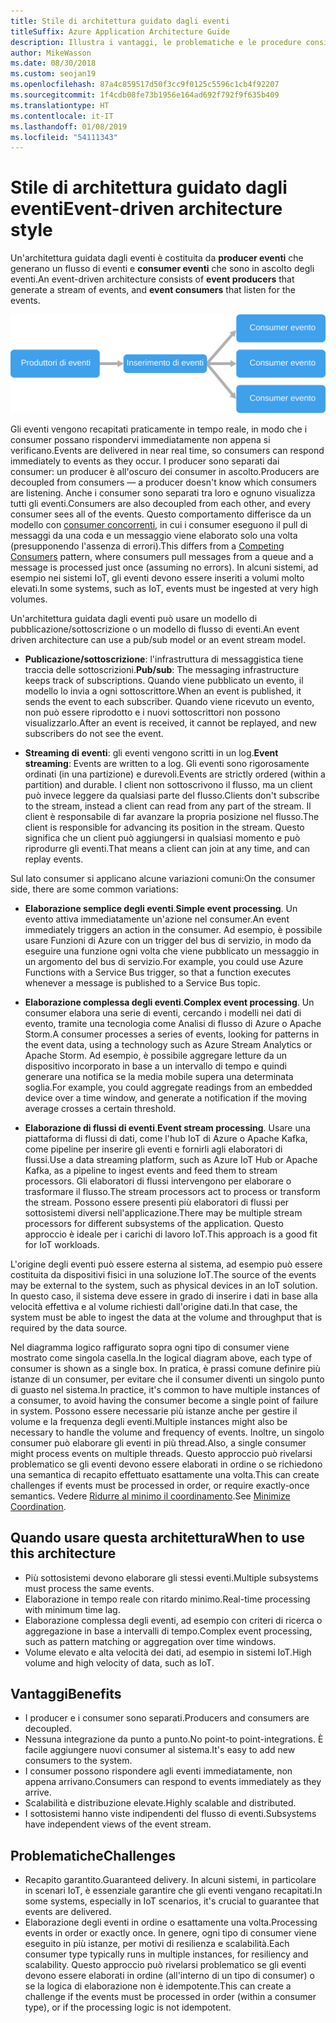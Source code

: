 ```yaml
---
title: Stile di architettura guidato dagli eventi
titleSuffix: Azure Application Architecture Guide
description: Illustra i vantaggi, le problematiche e le procedure consigliate per le architetture IoT e guidate dagli eventi in Azure.
author: MikeWasson
ms.date: 08/30/2018
ms.custom: seojan19
ms.openlocfilehash: 87a4c859517d50f3cc9f0125c5596c1cb4f92207
ms.sourcegitcommit: 1f4cdb08fe73b1956e164ad692f792f9f635b409
ms.translationtype: HT
ms.contentlocale: it-IT
ms.lasthandoff: 01/08/2019
ms.locfileid: "54111343"
---
```

# <a name="event-driven-architecture-style"></a><span data-ttu-id="0771e-103">Stile di architettura guidato dagli eventi</span><span class="sxs-lookup"><span data-stu-id="0771e-103">Event-driven architecture style</span></span>

<span data-ttu-id="0771e-104">Un'architettura guidata dagli eventi è costituita da **producer eventi** che generano un flusso di eventi e **consumer eventi** che sono in ascolto degli eventi.</span><span class="sxs-lookup"><span data-stu-id="0771e-104">An event-driven architecture consists of **event producers** that generate a stream of events, and **event consumers** that listen for the events.</span></span>

![Diagramma dello stile di un'architettura guidata dagli eventi](./images/event-driven.svg)

<span data-ttu-id="0771e-106">Gli eventi vengono recapitati praticamente in tempo reale, in modo che i consumer possano rispondervi immediatamente non appena si verificano.</span><span class="sxs-lookup"><span data-stu-id="0771e-106">Events are delivered in near real time, so consumers can respond immediately to events as they occur.</span></span> <span data-ttu-id="0771e-107">I producer sono separati dai consumer: un producer è all'oscuro dei consumer in ascolto.</span><span class="sxs-lookup"><span data-stu-id="0771e-107">Producers are decoupled from consumers &mdash; a producer doesn't know which consumers are listening.</span></span> <span data-ttu-id="0771e-108">Anche i consumer sono separati tra loro e ognuno visualizza tutti gli eventi.</span><span class="sxs-lookup"><span data-stu-id="0771e-108">Consumers are also decoupled from each other, and every consumer sees all of the events.</span></span> <span data-ttu-id="0771e-109">Questo comportamento differisce da un modello con [consumer concorrenti][competing-consumers], in cui i consumer eseguono il pull di messaggi da una coda e un messaggio viene elaborato solo una volta (presupponendo l'assenza di errori).</span><span class="sxs-lookup"><span data-stu-id="0771e-109">This differs from a [Competing Consumers][competing-consumers] pattern, where consumers pull messages from a queue and a message is processed just once (assuming no errors).</span></span> <span data-ttu-id="0771e-110">In alcuni sistemi, ad esempio nei sistemi IoT, gli eventi devono essere inseriti a volumi molto elevati.</span><span class="sxs-lookup"><span data-stu-id="0771e-110">In some systems, such as IoT, events must be ingested at very high volumes.</span></span>

<span data-ttu-id="0771e-111">Un'architettura guidata dagli eventi può usare un modello di pubblicazione/sottoscrizione o un modello di flusso di eventi.</span><span class="sxs-lookup"><span data-stu-id="0771e-111">An event driven architecture can use a pub/sub model or an event stream model.</span></span>

- <span data-ttu-id="0771e-112">**Publicazione/sottoscrizione**: l'infrastruttura di messaggistica tiene traccia delle sottoscrizioni.</span><span class="sxs-lookup"><span data-stu-id="0771e-112">**Pub/sub**: The messaging infrastructure keeps track of subscriptions.</span></span> <span data-ttu-id="0771e-113">Quando viene pubblicato un evento, il modello lo invia a ogni sottoscrittore.</span><span class="sxs-lookup"><span data-stu-id="0771e-113">When an event is published, it sends the event to each subscriber.</span></span> <span data-ttu-id="0771e-114">Quando viene ricevuto un evento, non può essere riprodotto e i nuovi sottoscrittori non possono visualizzarlo.</span><span class="sxs-lookup"><span data-stu-id="0771e-114">After an event is received, it cannot be replayed, and new subscribers do not see the event.</span></span>

- <span data-ttu-id="0771e-115">**Streaming di eventi**: gli eventi vengono scritti in un log.</span><span class="sxs-lookup"><span data-stu-id="0771e-115">**Event streaming**: Events are written to a log.</span></span> <span data-ttu-id="0771e-116">Gli eventi sono rigorosamente ordinati (in una partizione) e durevoli.</span><span class="sxs-lookup"><span data-stu-id="0771e-116">Events are strictly ordered (within a partition) and durable.</span></span> <span data-ttu-id="0771e-117">I client non sottoscrivono il flusso, ma un client può invece leggere da qualsiasi parte del flusso.</span><span class="sxs-lookup"><span data-stu-id="0771e-117">Clients don't subscribe to the stream, instead a client can read from any part of the stream.</span></span> <span data-ttu-id="0771e-118">Il client è responsabile di far avanzare la propria posizione nel flusso.</span><span class="sxs-lookup"><span data-stu-id="0771e-118">The client is responsible for advancing its position in the stream.</span></span> <span data-ttu-id="0771e-119">Questo significa che un client può aggiungersi in qualsiasi momento e può riprodurre gli eventi.</span><span class="sxs-lookup"><span data-stu-id="0771e-119">That means a client can join at any time, and can replay events.</span></span>

<span data-ttu-id="0771e-120">Sul lato consumer si applicano alcune variazioni comuni:</span><span class="sxs-lookup"><span data-stu-id="0771e-120">On the consumer side, there are some common variations:</span></span>

- <span data-ttu-id="0771e-121">**Elaborazione semplice degli eventi**.</span><span class="sxs-lookup"><span data-stu-id="0771e-121">**Simple event processing**.</span></span> <span data-ttu-id="0771e-122">Un evento attiva immediatamente un'azione nel consumer.</span><span class="sxs-lookup"><span data-stu-id="0771e-122">An event immediately triggers an action in the consumer.</span></span> <span data-ttu-id="0771e-123">Ad esempio, è possibile usare Funzioni di Azure con un trigger del bus di servizio, in modo da eseguire una funzione ogni volta che viene pubblicato un messaggio in un argomento del bus di servizio.</span><span class="sxs-lookup"><span data-stu-id="0771e-123">For example, you could use Azure Functions with a Service Bus trigger, so that a function executes whenever a message is published to a Service Bus topic.</span></span>

- <span data-ttu-id="0771e-124">**Elaborazione complessa degli eventi**.</span><span class="sxs-lookup"><span data-stu-id="0771e-124">**Complex event processing**.</span></span> <span data-ttu-id="0771e-125">Un consumer elabora una serie di eventi, cercando i modelli nei dati di evento, tramite una tecnologia come Analisi di flusso di Azure o Apache Storm.</span><span class="sxs-lookup"><span data-stu-id="0771e-125">A consumer processes a series of events, looking for patterns in the event data, using a technology such as Azure Stream Analytics or Apache Storm.</span></span> <span data-ttu-id="0771e-126">Ad esempio, è possibile aggregare letture da un dispositivo incorporato in base a un intervallo di tempo e quindi generare una notifica se la media mobile supera una determinata soglia.</span><span class="sxs-lookup"><span data-stu-id="0771e-126">For example, you could aggregate readings from an embedded device over a time window, and generate a notification if the moving average crosses a certain threshold.</span></span>

- <span data-ttu-id="0771e-127">**Elaborazione di flussi di eventi**.</span><span class="sxs-lookup"><span data-stu-id="0771e-127">**Event stream processing**.</span></span> <span data-ttu-id="0771e-128">Usare una piattaforma di flussi di dati, come l'hub IoT di Azure o Apache Kafka, come pipeline per inserire gli eventi e fornirli agli elaboratori di flussi.</span><span class="sxs-lookup"><span data-stu-id="0771e-128">Use a data streaming platform, such as Azure IoT Hub or Apache Kafka, as a pipeline to ingest events and feed them to stream processors.</span></span> <span data-ttu-id="0771e-129">Gli elaboratori di flussi intervengono per elaborare o trasformare il flusso.</span><span class="sxs-lookup"><span data-stu-id="0771e-129">The stream processors act to process or transform the stream.</span></span> <span data-ttu-id="0771e-130">Possono essere presenti più elaboratori di flussi per sottosistemi diversi nell'applicazione.</span><span class="sxs-lookup"><span data-stu-id="0771e-130">There may be multiple stream processors for different subsystems of the application.</span></span> <span data-ttu-id="0771e-131">Questo approccio è ideale per i carichi di lavoro IoT.</span><span class="sxs-lookup"><span data-stu-id="0771e-131">This approach is a good fit for IoT workloads.</span></span>

<span data-ttu-id="0771e-132">L'origine degli eventi può essere esterna al sistema, ad esempio può essere costituita da dispositivi fisici in una soluzione IoT.</span><span class="sxs-lookup"><span data-stu-id="0771e-132">The source of the events may be external to the system, such as physical devices in an IoT solution.</span></span> <span data-ttu-id="0771e-133">In questo caso, il sistema deve essere in grado di inserire i dati in base alla velocità effettiva e al volume richiesti dall'origine dati.</span><span class="sxs-lookup"><span data-stu-id="0771e-133">In that case, the system must be able to ingest the data at the volume and throughput that is required by the data source.</span></span>

<span data-ttu-id="0771e-134">Nel diagramma logico raffigurato sopra ogni tipo di consumer viene mostrato come singola casella.</span><span class="sxs-lookup"><span data-stu-id="0771e-134">In the logical diagram above, each type of consumer is shown as a single box.</span></span> <span data-ttu-id="0771e-135">In pratica, è prassi comune definire più istanze di un consumer, per evitare che il consumer diventi un singolo punto di guasto nel sistema.</span><span class="sxs-lookup"><span data-stu-id="0771e-135">In practice, it's common to have multiple instances of a consumer, to avoid having the consumer become a single point of failure in system.</span></span> <span data-ttu-id="0771e-136">Possono essere necessarie più istanze anche per gestire il volume e la frequenza degli eventi.</span><span class="sxs-lookup"><span data-stu-id="0771e-136">Multiple instances might also be necessary to handle the volume and frequency of events.</span></span> <span data-ttu-id="0771e-137">Inoltre, un singolo consumer può elaborare gli eventi in più thread.</span><span class="sxs-lookup"><span data-stu-id="0771e-137">Also, a single consumer might process events on multiple threads.</span></span> <span data-ttu-id="0771e-138">Questo approccio può rivelarsi problematico se gli eventi devono essere elaborati in ordine o se richiedono una semantica di recapito effettuato esattamente una volta.</span><span class="sxs-lookup"><span data-stu-id="0771e-138">This can create challenges if events must be processed in order, or require exactly-once semantics.</span></span> <span data-ttu-id="0771e-139">Vedere [Ridurre al minimo il coordinamento][minimize-coordination].</span><span class="sxs-lookup"><span data-stu-id="0771e-139">See [Minimize Coordination][minimize-coordination].</span></span>

## <a name="when-to-use-this-architecture"></a><span data-ttu-id="0771e-140">Quando usare questa architettura</span><span class="sxs-lookup"><span data-stu-id="0771e-140">When to use this architecture</span></span>

- <span data-ttu-id="0771e-141">Più sottosistemi devono elaborare gli stessi eventi.</span><span class="sxs-lookup"><span data-stu-id="0771e-141">Multiple subsystems must process the same events.</span></span>
- <span data-ttu-id="0771e-142">Elaborazione in tempo reale con ritardo minimo.</span><span class="sxs-lookup"><span data-stu-id="0771e-142">Real-time processing with minimum time lag.</span></span>
- <span data-ttu-id="0771e-143">Elaborazione complessa degli eventi, ad esempio con criteri di ricerca o aggregazione in base a intervalli di tempo.</span><span class="sxs-lookup"><span data-stu-id="0771e-143">Complex event processing, such as pattern matching or aggregation over time windows.</span></span>
- <span data-ttu-id="0771e-144">Volume elevato e alta velocità dei dati, ad esempio in sistemi IoT.</span><span class="sxs-lookup"><span data-stu-id="0771e-144">High volume and high velocity of data, such as IoT.</span></span>

## <a name="benefits"></a><span data-ttu-id="0771e-145">Vantaggi</span><span class="sxs-lookup"><span data-stu-id="0771e-145">Benefits</span></span>

- <span data-ttu-id="0771e-146">I producer e i consumer sono separati.</span><span class="sxs-lookup"><span data-stu-id="0771e-146">Producers and consumers are decoupled.</span></span>
- <span data-ttu-id="0771e-147">Nessuna integrazione da punto a punto.</span><span class="sxs-lookup"><span data-stu-id="0771e-147">No point-to point-integrations.</span></span> <span data-ttu-id="0771e-148">È facile aggiungere nuovi consumer al sistema.</span><span class="sxs-lookup"><span data-stu-id="0771e-148">It's easy to add new consumers to the system.</span></span>
- <span data-ttu-id="0771e-149">I consumer possono rispondere agli eventi immediatamente, non appena arrivano.</span><span class="sxs-lookup"><span data-stu-id="0771e-149">Consumers can respond to events immediately as they arrive.</span></span>
- <span data-ttu-id="0771e-150">Scalabilità e distribuzione elevate.</span><span class="sxs-lookup"><span data-stu-id="0771e-150">Highly scalable and distributed.</span></span>
- <span data-ttu-id="0771e-151">I sottosistemi hanno viste indipendenti del flusso di eventi.</span><span class="sxs-lookup"><span data-stu-id="0771e-151">Subsystems have independent views of the event stream.</span></span>

## <a name="challenges"></a><span data-ttu-id="0771e-152">Problematiche</span><span class="sxs-lookup"><span data-stu-id="0771e-152">Challenges</span></span>

- <span data-ttu-id="0771e-153">Recapito garantito.</span><span class="sxs-lookup"><span data-stu-id="0771e-153">Guaranteed delivery.</span></span> <span data-ttu-id="0771e-154">In alcuni sistemi, in particolare in scenari IoT, è essenziale garantire che gli eventi vengano recapitati.</span><span class="sxs-lookup"><span data-stu-id="0771e-154">In some systems, especially in IoT scenarios, it's crucial to guarantee that events are delivered.</span></span>
- <span data-ttu-id="0771e-155">Elaborazione degli eventi in ordine o esattamente una volta.</span><span class="sxs-lookup"><span data-stu-id="0771e-155">Processing events in order or exactly once.</span></span> <span data-ttu-id="0771e-156">In genere, ogni tipo di consumer viene eseguito in più istanze, per motivi di resilienza e scalabilità.</span><span class="sxs-lookup"><span data-stu-id="0771e-156">Each consumer type typically runs in multiple instances, for resiliency and scalability.</span></span> <span data-ttu-id="0771e-157">Questo approccio può rivelarsi problematico se gli eventi devono essere elaborati in ordine (all'interno di un tipo di consumer) o se la logica di elaborazione non è idempotente.</span><span class="sxs-lookup"><span data-stu-id="0771e-157">This can create a challenge if the events must be processed in order (within a consumer type), or if the processing logic is not idempotent.</span></span>

 <!-- links -->

[competing-consumers]: ../../patterns/competing-consumers.md
[minimize-coordination]: ../design-principles/minimize-coordination.md
